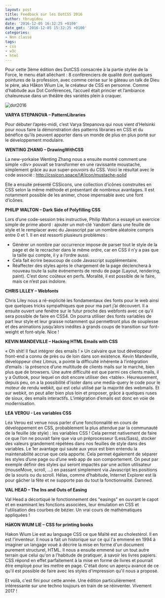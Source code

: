 ```yaml
---
layout: post
title: Feedback sur les DotCSS 2016
author: tbrugidou
date: '2016-12-05 16:32:25 +0100'
date_gmt: '2016-12-05 15:32:25 +0100'
categories:
- Non classé
tags:
- css
- w3c
- html
---
```


Pour cette 3ème édition des DotCSS consacrée à la partie stylée de la Force, le menu était alléchant : 8 conférenciers de qualité dont quelques pointures de la profession, avec comme cerise sur le gâteau un talk de Dieu le père, aka Håkon Wium Lie, le créateur de CSS en personne. Comme d’habitude aux Dot Conférences, l’accueil était princier et l’ambiance chaleureuse dans un théâtre des variétés plein à craquer.

![dot2016](http://blog.eleven-labs.com/wp-content/uploads/2016/12/dot2016.jpg)

**VARYA STEPANOVA – PatternLibraries**

Pour débuter l’après-midi, c’est Varya Stepanova qui nous vient d’Helsinki pour nous faire la démonstration des patterns libraries en CSS et du bénéfice qu’ils peuvent apporter dans un monde de plus en plus porté sur le développement modulaire.

**WENTING ZHANG – DrawingWithCSS**

La new-yorkaise Wenting Zhang nous a ensuite montré comment une simple &lt;div&gt; pouvait se transformer en une ravissante moustache, simplement grâce au aux super-pouvoirs du CSS.
Voici le résultat avec le code associé : http://cssicon.space/\#/icon/mustache-solid

Elle a ensuite présenté CSSicons, une collection d’icônes construites en CSS selon la même méthode et présentant de nombreux avantages. Il est notamment possible de les animer, chose impensable avec une font d’icônes.

**PHILIP WALTON – Dark Side of Polyfilling CSS**

Lors d’une code-session très instructive, Philip Walton a essayé un exercice simple de prime abord : ajouter un mot-clé ‘random’ dans une feuille de style et le remplacer avec du Javascript par un nombre aléatoire compris entre 0 et 1. Il en est ressorti plusieurs problèmes :
- Générer un nombre par occurrence impose de parser tout le style de la page et de le recracher dans le même ordre, car en CSS il n’y a pas que la taille qui compte, il y a l’ordre aussi.
- Cela fait écrire beaucoup de code Javascript supplémentaire.
- Réaffecter des styles après le chargement de la page déclenchera à nouveau toute la suite événements de rendu de page (Layout, rendering, paint). C’est donc coûteux en perfs.
Moralité, il est possible de le faire, mais ce n’est pas indolore.

**CHRIS LILLEY – Webfonts**

Chris Liley nous a ré-explicité les fondamentaux des fonts pour le web ainsi que quelques tricks sympathiques que pour ma part j’ai découvert. Il a ensuite ouvert une fenêtre sur le futur proche des webfonts avec ce qu’il sera possible de faire en CSS4. On pourra utiliser des fonts variables de part leur style et leur graisse notamment qui permettront plus de souplesse et des animations jusqu’alors inédites à grands coups de transition sur font-weight et font-style. Nice !

**KEVIN MANDEVILLE – Hacking HTML Emails with CSS**

« Oh shit! Il faut intégrer des emails ! » Un calvaire que tout développeur front-end a connu de près ou de loin dans son existence. Kevin Mandeville, développeur chez Litmus, a pointé la difficulté inhérente à l’intégration d’emails : la présence d’une multitude de clients mails sur le marché, bien plus que de browsers. Une autre difficulté est que parmi ces clients mails, il y a Outlook, pour lequel on doit encore utiliser des &lt;table&gt;. Heureusement, depuis peu, on a la possibilité d’isoler dans une media-query le code pour le moteur de rendu webkit, qui est celui utilisé par la majorité des webmails. Et sur webkit, on peut aller bien plus loin et proposer, grâce à quelques ruses de sioux, des emails interactifs. L’intégration d’emails est donc en voie de modernisation.

**LEA VEROU - Les variables CSS**

Léa Verou est venue nous parler d’une fonctionnalité en cours de développement en CSS, probablement la plus attendue par la communauté de la feuille (de style) : les variables CSS !
Cela permet nativement de faire ce que l’on ne pouvait faire que via un préprocesseur (Less/Sass), stocker des valeurs grandement répétées dans nos feuilles de style dans des variables.
Le 1er avantage qui saute aux yeux est bien entendu la maintenabilité accrue que cela apporte. Cela permet également de séparer les styles d’une page ou d’une web app de son comportement. On peut par exemple définir des styles qui seront impactés par une action utilisateur (mouseMove, scroll, …) en passant simplement via Javascript les positions de la souris ou du scroll.
Hélas, comme d’habitude, Internet Explorer est là pour gâcher la fête et ne supporte pas du tout la fonctionnalité. Damned.

**VAL HEAD – The Ins and Outs of Easing**

Val Head a décortiqué le fonctionnement des "easings" en ouvrant le capot et en examinant les fonctions associées, leur émulation en CSS et l'utilisation des courbes de bézier. Un vrai cours de mathématiques appliquées !

**HåKON WIUM LIE – CSS for printing books**

Hakon Wium Lie est au language CSS ce que Maïté est au cholestérol. Il en est l'inventeur. Il nous a fait un historique sur ce qui l'a emmené en 1994 à imaginer un langage voué à décrire la mise en forme d'un document purement structurel, HTML.
Il nous a ensuite emmené sur un tout autre terrain que celui qu'on a l'habitude de pratiquer, à savoir les livres papiers. CSS répond en effet parfaitement à la mise en forme de livres et pourrait être employé pour les mettre en page. C'était donc un aperçu avancé de ce qu'il est possible de faire avec les styles d'impression qu'il nous a proposé.

Et voilà, c'est fini pour cette année. Une édition particulièrement intéressante sur une techno toujours en train de se réinventer. Vivement 2017 !
